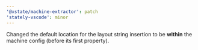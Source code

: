 ```yaml
---
'@xstate/machine-extractor': patch
'stately-vscode': minor
---
```


Changed the default location for the layout string insertion to be **within** the machine config (before its first property).

